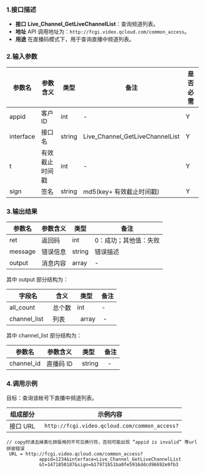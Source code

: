 ### 1.接口描述
- **接口**
**Live_Channel_GetLiveChannelList**：查询频道列表。
- **地址**
API 调用地址为：`http://fcgi.video.qcloud.com/common_access`。
- **用途**
在直播码模式下，用于查询直播中频道列表。

### 2.输入参数

| 参数名 | 参数含义 | 类型 | 备注 | 是否必需 |
|---------|---------|---------|---------|---------|
|appid|客户 ID|int| - |Y|
|interface|接口名 |string |Live_Channel_GetLiveChannelList |Y|
|t|有效截止时间戳|int| - |Y|
|sign|签名|string|md5(key+ 有效截止时间戳)|Y|

### 3.输出结果
| 参数名 | 参数含义 | 类型 | 备注            |
|---------|---------|---------|-----------|
| ret      | 返回码 |   int  |  0：成功；其他值：失败|
| message | 错误信息 |   string  |  错误描述|
|output|消息内容|  array  |   -  |

其中 output 部分结构为：

| 字段名 | 含义 | 类型 | 备注  |
|---------|---------|---------|---------|
| all_count | 总个数    |   int      | -   |
| channel_list    | 列表 |   array  |  -  | 

其中 channel_list 部分结构为：

| 参数名 | 参数含义  | 类型 | 备注 |
|---------|---------|---------|---------|
| channel_id | 直播码 ID  |    string |   -  | 

### 4.调用示例
目标：查询该帐号下直播中频道列表。

| 组成部分 |   示例内容           |
|-------------|------------------|
|接口 URL|` http://fcgi.video.qcloud.com/common_access?`|

```
// copy时请去掉美化排版用的不可见换行符，否则可能出现 “appid is invalid” 等url拼装错误
 URL = http://fcgi.video.qcloud.com/common_access?
			appid=1234&interface=Live_Channel_GetLiveChannelList
			&t=1471850187&sign=b17971b51ba0fe5916ddcd96692e9fb3
```
